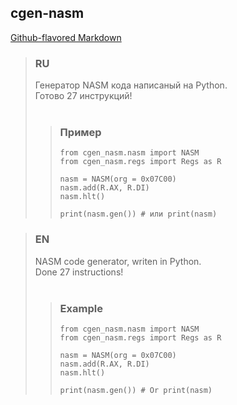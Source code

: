 ## cgen-nasm
[Github-flavored Markdown](https://guides.github.com/features/mastering-markdown/)

> ### RU
> Генератор NASM кода написаный на Python.<br>
> Готово 27 инструкций!<br>
> <br>
> > ### Пример
> > ```
> > from cgen_nasm.nasm import NASM
> > from cgen_nasm.regs import Regs as R
> >
> > nasm = NASM(org = 0x07C00)
> > nasm.add(R.AX, R.DI)
> > nasm.hlt()
> >
> > print(nasm.gen()) # или print(nasm)
> > ```

> ### EN
> NASM code generator, writen in Python.<br>
> Done 27 instructions!<br>
> <br>
> > ### Example
> > ```
> > from cgen_nasm.nasm import NASM
> > from cgen_nasm.regs import Regs as R
> >
> > nasm = NASM(org = 0x07C00)
> > nasm.add(R.AX, R.DI)
> > nasm.hlt()
> >
> > print(nasm.gen()) # Or print(nasm)
> > ```
